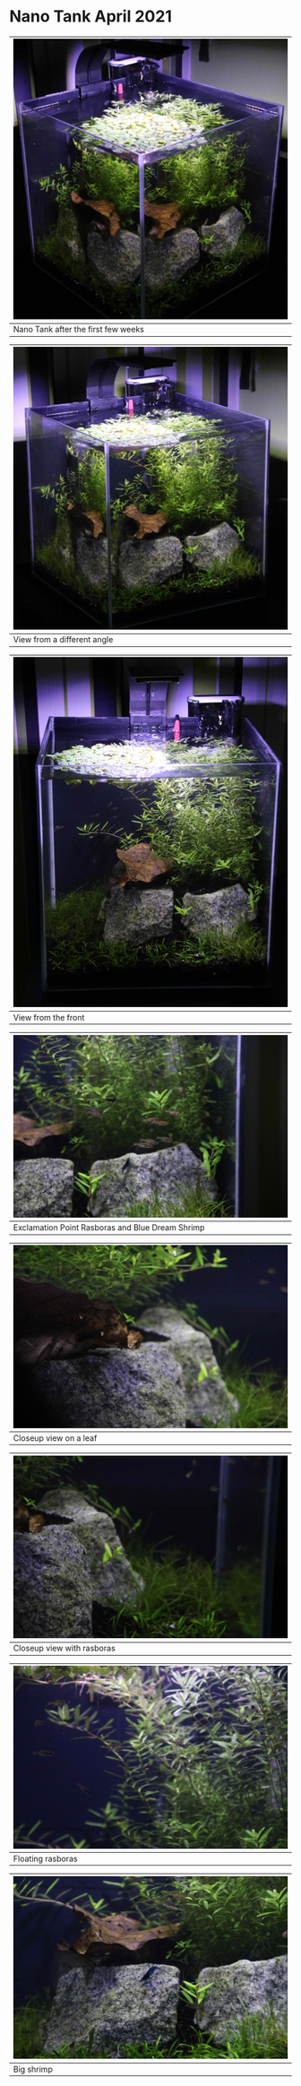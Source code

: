 

# Nano Tank April 2021

<div>
<div class="img_frame img_wide">

|![](./images/IMG_01.jpg)|
|---|
|Nano Tank after the first few weeks |
</div>
<div class="img_frame img_wide">

|![](./images/IMG_02.jpg)|
|---|
|View from a different angle
</div>
<div class="img_frame img_wide">

|![](./images/IMG_03.jpg)|
|---|
|View from the front|
</div>
<div class="img_frame img_wide">

|![](./images/IMG_04.jpg)|
|---|
|Exclamation Point Rasboras and Blue Dream Shrimp|
</div>
<div class="img_frame img_wide">

|![](./images/IMG_05.jpg)|
|---|
|Closeup view on a leaf|
</div>
<div class="img_frame img_wide">

|![](./images/IMG_06.jpg)|
|---|
|Closeup view with rasboras|
</div>
<div class="img_frame img_wide">

|![](./images/IMG_07.jpg)|
|---|
|Floating rasboras|
</div>
<div class="img_frame img_wide">

|![](./images/IMG_08.jpg)|
|---|
|Big shrimp|
</div>
</div></br>

